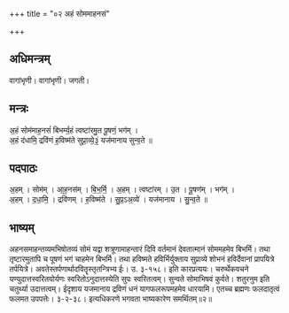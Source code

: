 +++
title = "०२ अहं सोममाहनसं"

+++
## अधिमन्त्रम्
वागांभृणी। वागांभृणी। जगती।

## मन्त्रः
अ॒हं सोम॑माह॒नसं॑ बिभर्म्य॒हं त्वष्टा॑रमु॒त पू॒षणं॒ भग॑म् ।  
अ॒हं द॑धामि॒ द्रवि॑णं ह॒विष्म॑ते सुप्रा॒व्ये॒३॒॑ यज॑मानाय सुन्व॒ते ॥

## पदपाठः
अ॒हम् । सोम॑म् । आ॒ह॒नस॑म् । बि॒भ॒र्मि॒ । अ॒हम् । त्वष्टा॑रम् । उ॒त । पू॒षण॑म् । भग॑म् ।  
अ॒हम् । द॒धा॒मि॒ । द्रवि॑णम् । ह॒विष्म॑ते । सु॒प्र॒ऽअ॒व्ये॑ । यज॑मानाय । सु॒न्व॒ते ॥

## भाष्यम्
अहनसमाहन्तव्यमभिषोतव्यं सोमं यद्वा शत्रूणामाहन्तारं दिवि वर्तमानं देवतात्मानं सोममहमेव बिभर्मि। तथा तृष्टारमुतापि च पूषणं भगं चाहमेन बिभर्मि। तथा हविष्मते हविर्भिर्युक्ताय सुप्राव्ये शोभनं हविर्देवानां प्रापयित्रे तर्पयित्रे। अवतेस्तर्पणार्थादवितॄस्तृतन्त्रिभ्य ईः। उ. ३-१५८। इति कारप्रत्ययः। चरुर्थेकवचने यण्युदात्तस्वरितयोर्यणः स्वरितोऽनुदात्तस्येति सुपः स्वरितत्वम्। सुन्वते सोमाभिषवं कुर्वते। शतुरनुम इति चतुर्थ्या उदात्तत्वम्। ईदृशाय यजमानाय द्रविणं धनं यागफलरूपमहमेव धारयामि। एतच्च ब्रह्मणः फलदातृत्वं फलमत उपपत्तेः। ३-२-३८। इत्यधिकरणे भगवता भाष्यकारेण समर्थितम्॥२॥